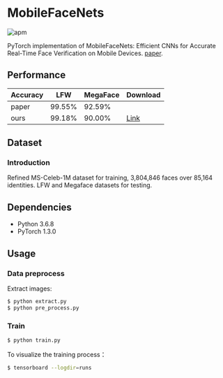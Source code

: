 # MobileFaceNets

![apm](https://img.shields.io/apm/l/vim-mode.svg)

PyTorch implementation of MobileFaceNets: Efficient CNNs for Accurate Real-Time Face Verification on Mobile Devices.
[paper](https://arxiv.org/abs/1804.07573).

## Performance

|Accuracy|LFW|MegaFace|Download|
|---|---|---|---|
|paper|99.55%|92.59%||
|ours|99.18%|90.00%|[Link](https://github.com/foamliu/MobileFaceNet/releases/download/v1.0/mobilefacenet_scripted.pt)|

## Dataset
### Introduction

Refined MS-Celeb-1M dataset for training, 3,804,846 faces over 85,164 identities. 
LFW and Megaface datasets for testing.

## Dependencies
- Python 3.6.8
- PyTorch 1.3.0

## Usage

### Data preprocess
Extract images:
```bash
$ python extract.py
$ python pre_process.py
```

### Train
```bash
$ python train.py
```

To visualize the training process：
```bash
$ tensorboard --logdir=runs
```




